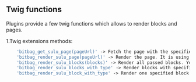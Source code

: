 ## Twig functions
Plugins provide a few twig functions which allows to render blocks and pages.

1.Twig extensions methods:

```php
    'bitbag_get_sulu_page(pageUrl)' -> Fetch the page with the specified url from sulu. 
    'bitbag_render_sulu_page(pageUrl)' -> Render the page. It is using the strategy abstraction for rendering.
    'bitbag_render_sulu_blocks(blocks)' -> Render all passed blocks. You can use it when you are sure that you dont need any other html tags.
    'bitbag_render_sulu_blocks_with_type' -> Render blocks with specified type. You can pass a string (or html) which will be added between blocks and at the end
    'bitbag_render_sulu_block_with_type' -> Render one specified block. If is more then one, then only first is rendered
```
